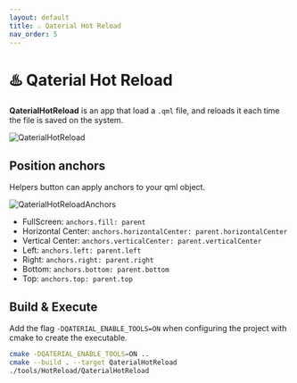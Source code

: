 ```yaml
---
layout: default
title: ♨️ Qaterial Hot Reload
nav_order: 5
---
```


# ♨️ Qaterial Hot Reload

**QaterialHotReload** is an app that load a `.qml` file, and reloads it each time the file is saved on the system.

![QaterialHotReload](https://user-images.githubusercontent.com/17255804/85396672-6c787200-b552-11ea-814e-12ae2c6db0e9.gif)

## Position anchors

Helpers button can apply anchors to your qml object.

![QaterialHotReloadAnchors](https://user-images.githubusercontent.com/17255804/85396675-6d110880-b552-11ea-80aa-fd79855346bc.gif)

* FullScreen: `anchors.fill: parent`
* Horizontal Center: `anchors.horizontalCenter: parent.horizontalCenter`
* Vertical Center: `anchors.verticalCenter: parent.verticalCenter`
* Left: `anchors.left: parent.left`
* Right: `anchors.right: parent.right`
* Bottom: `anchors.bottom: parent.bottom`
* Top: `anchors.top: parent.top`

## Build & Execute

Add the flag `-DQATERIAL_ENABLE_TOOLS=ON` when configuring the project with cmake to create the executable.

``` bash
cmake -DQATERIAL_ENABLE_TOOLS=ON ..
cmake --build . --target QaterialHotReload
./tools/HotReload/QaterialHotReload
```
